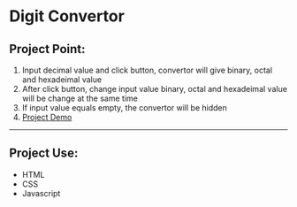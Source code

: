 # Digit Convertor

## Project Point:

1. Input decimal value and click button, convertor will give binary, octal and hexadeimal value
2. After click button, change input value binary, octal and hexadeimal value will be change at the same time
3. If input value equals empty, the convertor will be hidden
4. [Project Demo](https://day-project.zkhsin.now.sh/Digit%20Convertor/)

---

## Project Use:

- HTML
- CSS
- Javascript
